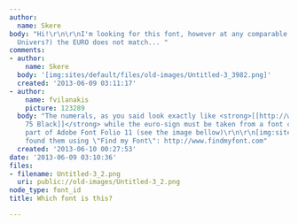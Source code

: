 ```yaml
---
author:
  name: Skere
body: "Hi!\r\n\r\nI'm looking for this font, however at any comparable font (Linotype
  Univers?) the EURO does not match... "
comments:
- author:
    name: Skere
  body: '[img:sites/default/files/old-images/Untitled-3_3982.png]'
  created: '2013-06-09 03:11:17'
- author:
    name: fvilanakis
    picture: 123289
  body: "The numerals, as you said look exactly like <strong>[[http://www.findmyfont.com/index.php/fonts/font-preview?fset=Adobe&ffam=Univers%20-%2075%20Black%20Bold&fid=fda9f17e4245599613bd29c97f657b59&fsize=60&text=1%2C50&fit=1|Univers
    75 Black]]</strong> while the euro-sign must be taken from a font called <strong>EuroSansStd-Bold</strong>,
    part of Adobe Font Folio 11 (see the image bellow)\r\n\r\n[img:sites/default/files/old-images/EuroSandStd-euro_6394.jpg]\r\n------------------\r\nI
    found them using \"Find my Font\": http://www.findmyfont.com"
  created: '2013-06-10 00:27:53'
date: '2013-06-09 03:10:36'
files:
- filename: Untitled-3_2.png
  uri: public://old-images/Untitled-3_2.png
node_type: font_id
title: Which font is this?

---
```

